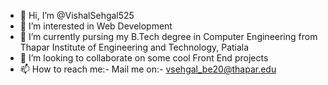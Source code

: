 - 👋 Hi, I’m @VishalSehgal525
- 👀 I’m interested in Web Development
- 🌱 I’m currently pursing my B.Tech degree in Computer Engineering from Thapar Institute of Engineering and Technology, Patiala
- 💞️ I’m looking to collaborate on some cool Front End projects
- 📫 How to reach me:- 
Mail me on:- vsehgal_be20@thapar.edu

<!---
VishalSehgal525/VishalSehgal525 is a ✨ special ✨ repository because its `README.md` (this file) appears on your GitHub profile.
You can click the Preview link to take a look at your changes.
--->
